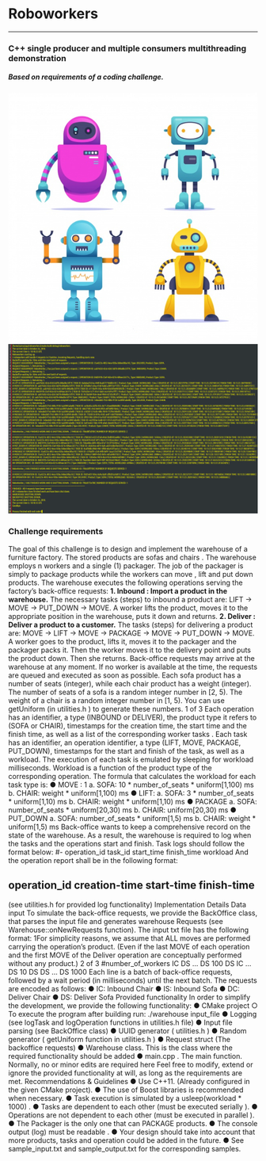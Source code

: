 #    Roboworkers
----
### C++  single producer and multiple consumers multithreading demonstration
##### Based on requirements of a coding challenge.
![roboworkers](https://raw.githubusercontent.com/kabasakalis/roboworkers/master/roboworkers.jpg)
![roboworkers](https://raw.githubusercontent.com/kabasakalis/roboworkers/master/console_showcase.png)

### Challenge requirements
The goal of this challenge is to design and implement the warehouse of a furniture factory. The stored 
products are sofas and chairs . The warehouse employs n workers and a single (1) packager. The job of 
the packager is simply to package products while the workers can move , lift and put down products. 
The warehouse executes the following operations serving the factory’s back-office requests: 
**1. Inbound : Import a product in the warehouse.**
The necessary tasks (steps) to inbound a product are: LIFT → MOVE → PUT_DOWN → MOVE.
A worker lifts the product, moves it to the appropriate position in the warehouse, puts it down and returns.
**2. Deliver : Deliver a product to a customer.**
The tasks (steps) for delivering a product are: MOVE → LIFT → MOVE → PACKAGE → MOVE → 
PUT_DOWN → MOVE.
 A worker goes to the product, lifts it, moves it to the packager and the packager 
packs it. Then the worker moves it to the delivery point and puts the product down. Then she returns. 
Back-office requests may arrive at the warehouse at any moment. If no worker is available at the time, the 
requests are queued and executed as soon as possible. 
Each sofa product has a number of seats (integer), while each chair product has a weight (integer). The 
number of seats of a sofa is a random integer number in [2, 5). The weight of a chair is a random integer 
number in [1, 5). You can use getUniform (in utilities.h ) to generate these numbers. 
1 of 3 
 Each operation has an identifier, a type (INBOUND or DELIVER), the product type it refers to (SOFA or 
CHAIR), timestamps for the creation time, the start time and the finish time, as well as a list of the 
corresponding worker tasks . 
Each task has an identifier, an operation identifier, a type (LIFT, MOVE, PACKAGE, PUT_DOWN), 
timestamps for the start and finish of the task, as well as a workload. The execution of each task is 
emulated by sleeping for workload milliseconds. Workload is a function of the product type of the 
corresponding operation. The formula that calculates the workload for each task type is: 
● MOVE : 1 
a. SOFA: 10 * number_of_seats * uniform[1,100) ms b. CHAIR: weight * uniform[1,100) ms 
● LIFT: 
a. SOFA: 3 * number_of_seats * uniform[1,10) ms b. CHAIR: weight * uniform[1,10) ms 
● PACKAGE 
a. SOFA: number_of_seats * uniform[20,30) ms b. CHAIR: uniform[20,30) ms 
● PUT_DOWN 
a. SOFA: number_of_seats * uniform[1,5) ms b. CHAIR: weight * uniform[1,5) ms 
Back-office wants to keep a comprehensive record on the state of the warehouse. As a result, the 
warehouse is required to log when the tasks and the operations start and finish. 
Task logs should follow the format below: 
#- operation_id task_id start_time finish_time workload 
And the operation report shall be in the following format: 
## operation_id creation-time start-time finish-time 
(see utilities.h for provided log functionality) 
Implementation Details 
Data input 
To simulate the back-office requests, we provide the BackOffice class, that parses the input file and 
generates warehouse Requests (see Warehouse::onNewRequests function). The input txt file has the 
following format: 
1For simplicity reasons, we assume that ALL moves are performed carrying the operation’s product. (Even if the 
last MOVE of each operation and the first MOVE of the Deliver operation are conceptually performed without any 
product.) 
2 of 3 
 #number_of_workers IC DS ... DS 100 
DS IC ... DS 10 
DS DS ... DS 1000 
Each line is a batch of back-office requests, followed by a wait period (in milliseconds) until the next 
batch. The requests are encoded as follows: 
● IC: Inbound Chair 
● IS: Inbound Sofa 
● DC: Deliver Chair 
● DS: Deliver Sofa 
Provided functionality 
In order to simplify the development, we provide the following functionality: 
● CMake project 
○ To execute the program after building run: ./warehouse input_file 
● Logging (see logTask and logOperation functions in utilities.h file) 
● Input file parsing (see BackOffice class) 
● UUID generator ( utilities.h ) 
● Random generator ( getUniform function in utilities.h ) 
● Request struct (The backoffice requests) 
● Warehouse class. This is the class where the required functionality should be added 
● main.cpp . The main function. Normally, no or minor edits are required here Feel free to 
modify, extend or ignore the provided functionality at will, as long as the requirements are met. 
Recommendations & Guidelines 
● Use C++11. (Already configured in the given CMake project). 
● The use of Boost libraries is recommended when necessary. 
● Task execution is simulated by a usleep(workload * 1000) . 
● Tasks are dependent to each other (must be executed serially ). 
● Operations are not dependent to each other (must be executed in parallel ). 
● The Packager is the only one that can PACKAGE products. 
● The console output (log) must be readable . 
● Your design should take into account that more products, tasks and operation could be added in the 
future. 
● See sample_input.txt and sample_output.txt for the corresponding samples. 

